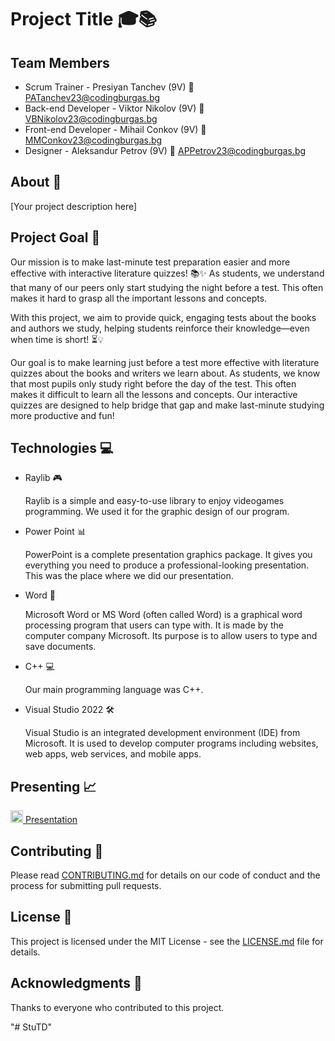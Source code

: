 # Project Title 🎓📚

## Team Members
<ul>
  <li>Scrum Trainer - Presiyan Tanchev (9V) 📧 <a href="mailto:PATanchev23@codingburgas.bg">PATanchev23@codingburgas.bg</a></li>
  <li>Back-end Developer - Viktor Nikolov (9V) 📧 <a href="mailto:VBNikolov23@codingburgas.bg">VBNikolov23@codingburgas.bg</a></li>
  <li>Front-end Developer - Mihail Conkov (9V) 📧 <a href="mailto:MMConkov23@codingburgas.bg">MMConkov23@codingburgas.bg</a></li>
  <li>Designer - Aleksandur Petrov (9V) 📧 <a href="mailto:APPetrov23@codingburgas.bg">APPetrov23@codingburgas.bg</a></li>
</ul>

## About 📖
<p>[Your project description here]</p>

## Project Goal 🎯
<p>Our mission is to make last-minute test preparation easier and more effective with interactive literature quizzes! 📚✨ As students, we understand that many of our peers only start studying the night before a test. This often makes it hard to grasp all the important lessons and concepts.</p>

<p>With this project, we aim to provide quick, engaging tests about the books and authors we study, helping students reinforce their knowledge—even when time is short! ⏳💡</p>

<p>Our goal is to make learning just before a test more effective with literature quizzes about the books and writers we learn about. As students, we know that most pupils only study right before the day of the test. This often makes it difficult to learn all the lessons and concepts. Our interactive quizzes are designed to help bridge that gap and make last-minute studying more productive and fun!</p>

## Technologies 💻
<ul>
  <li>Raylib 🎮</li> 
  <p>Raylib is a simple and easy-to-use library to enjoy videogames programming. We used it for the graphic design of our program.</p>
  <li>Power Point 📊</li>
  <p>PowerPoint is a complete presentation graphics package. It gives you everything you need to produce a professional-looking presentation. This was the place where we did our presentation.</p>
  <li>Word 📝</li>
  <p>Microsoft Word or MS Word (often called Word) is a graphical word processing program that users can type with. It is made by the computer company Microsoft. Its purpose is to allow users to type and save documents.</p>
  <li>C++ 💻</li>
  <p>Our main programming language was C++.</p>
  <li>Visual Studio 2022 🛠️</li>
  <p>Visual Studio is an integrated development environment (IDE) from Microsoft. It is used to develop computer programs including websites, web apps, web services, and mobile apps.</p>
</ul>

## Presenting 📈
<a href="[link_to_presentation]"><img src="https://img.icons8.com/fluency/48/000000/microsoft-powerpoint-2019.png" alt="PowerPoint icon" width=20px /> Presentation </a>

## Contributing 🤝
<p>Please read <a href="CONTRIBUTING.md">CONTRIBUTING.md</a> for details on our code of conduct and the process for submitting pull requests.</p>

## License 📄
<p>This project is licensed under the MIT License - see the <a href="LICENSE.md">LICENSE.md</a> file for details.</p>

## Acknowledgments 🙏
<p>Thanks to everyone who contributed to this project.</p>
"# StuTD" 
